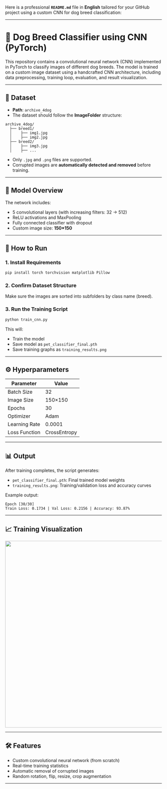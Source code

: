 Here is a professional **`README.md`** file in **English** tailored for your GitHub project using a custom CNN for dog breed classification:

---

# 🐾 Dog Breed Classifier using CNN (PyTorch)

This repository contains a convolutional neural network (CNN) implemented in PyTorch to classify images of different dog breeds. The model is trained on a custom image dataset using a handcrafted CNN architecture, including data preprocessing, training loop, evaluation, and result visualization.

---

## 📁 Dataset

* **Path**: `archive_4dog`
* The dataset should follow the **ImageFolder** structure:

```
archive_4dog/
  ├── breed1/
  │    ├── img1.jpg
  │    ├── img2.jpg
  ├── breed2/
  │    ├── img3.jpg
  │    ├── ...
```

* Only `.jpg` and `.png` files are supported.
* Corrupted images are **automatically detected and removed** before training.

---

## 🧠 Model Overview

The network includes:

* 5 convolutional layers (with increasing filters: 32 → 512)
* ReLU activations and MaxPooling
* Fully connected classifier with dropout
* Custom image size: **150×150**

---

## 🚀 How to Run

### 1. Install Requirements

```bash
pip install torch torchvision matplotlib Pillow
```

### 2. Confirm Dataset Structure

Make sure the images are sorted into subfolders by class name (breed).

### 3. Run the Training Script

```bash
python train_cnn.py
```

This will:

* Train the model
* Save model as `pet_classifier_final.pth`
* Save training graphs as `training_results.png`

---

## ⚙️ Hyperparameters

| Parameter     | Value        |
| ------------- | ------------ |
| Batch Size    | 32           |
| Image Size    | 150×150      |
| Epochs        | 30           |
| Optimizer     | Adam         |
| Learning Rate | 0.0001       |
| Loss Function | CrossEntropy |

---

## 📊 Output

After training completes, the script generates:

* `pet_classifier_final.pth`: Final trained model weights
* `training_results.png`: Training/validation loss and accuracy curves

Example output:

```
Epoch [30/30]
Train Loss: 0.1734 | Val Loss: 0.2156 | Accuracy: 93.87%
```

---

## 📈 Training Visualization

<img src="training_results.png" width="600"/>

---

## 🛠 Features

* Custom convolutional neural network (from scratch)
* Real-time training statistics
* Automatic removal of corrupted images
* Random rotation, flip, resize, crop augmentation

---


